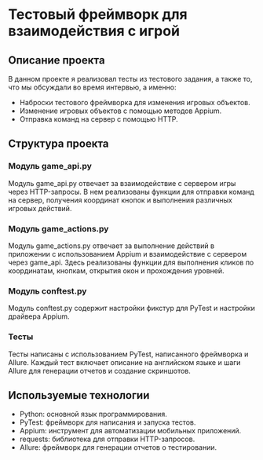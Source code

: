 # Тестовый фреймворк для взаимодействия с игрой

## Описание проекта

В данном проекте я реализовал тесты из тестового задания, а также то, что мы обсуждали во время интервью, а именно:
- Наброски тестового фреймворка для изменения игровых объектов.
- Изменение игровых объектов с помощью методов Appium.
- Отправка команд на сервер с помощью HTTP.

## Структура проекта

### Модуль game_api.py
Модуль game_api.py отвечает за взаимодействие с сервером игры через HTTP-запросы. В нем реализованы функции для отправки команд на сервер, получения координат кнопок и выполнения различных игровых действий.

### Модуль game_actions.py
Модуль game_actions.py отвечает за выполнение действий в приложении с использованием Appium и взаимодействие с сервером через game_api. Здесь реализованы функции для выполнения кликов по координатам, кнопкам, открытия окон и прохождения уровней.

### Модуль conftest.py
Модуль conftest.py содержит настройки фикстур для PyTest и настройки драйвера Appium.
### Тесты
Тесты написаны с использованием PyTest, написанного фреймворка и Allure. Каждый тест включает описание на английском языке и шаги Allure для генерации отчетов и создание скриншотов.

## Используемые технологии

- Python: основной язык программирования.
- PyTest: фреймворк для написания и запуска тестов.
- Appium: инструмент для автоматизации мобильных приложений.
- requests: библиотека для отправки HTTP-запросов.
- Allure: фреймворк для генерации отчетов о тестировании.

